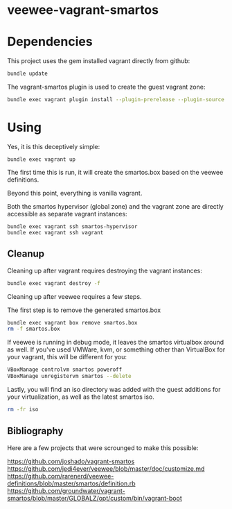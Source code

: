 # veewee-vagrant-smartos

# Dependencies

This project uses the gem installed vagrant directly from github:

```bash
bundle update
```

The vagrant-smartos plugin is used to create the guest vagrant zone:

```bash
bundle exec vagrant plugin install --plugin-prerelease --plugin-source https://rubygems.org/ vagrant-smartos
```

# Using

Yes, it is this deceptively simple:

```
bundle exec vagrant up
```

The first time this is run, it will create the smartos.box based on the veewee definitions.

Beyond this point, everything is vanilla vagrant.

Both the smartos hypervisor (global zone) and the vagrant zone are directly accessible as separate vagrant instances:

```
bundle exec vagrant ssh smartos-hypervisor
bundle exec vagrant ssh vagrant
```

## Cleanup

Cleaning up after vagrant requires destroying the vagrant instances:

```bash
bundle exec vagrant destroy -f
```

Cleaning up after veewee requires a few steps.

The first step is to remove the generated smartos.box

```bash
bundle exec vagrant box remove smartos.box
rm -f smartos.box
```

If veewee is running in debug mode, it leaves the smartos virtualbox around as well. If you've used VMWare, kvm, or something other than VirtualBox for your vagrant, this will be different for you:

```bash
VBoxManage controlvm smartos poweroff
VBoxManage unregistervm smartos --delete
```

Lastly, you will find an iso directory was added with the guest additions for your virtualization, as well as the latest smartos iso.

```bash
rm -fr iso
```

## Bibliography

Here are a few projects that were scrounged to make this possible:

https://github.com/joshado/vagrant-smartos
https://github.com/jedi4ever/veewee/blob/master/doc/customize.md
https://github.com/rarenerd/veewee-definitions/blob/master/smartos/definition.rb
https://github.com/groundwater/vagrant-smartos/blob/master/GLOBALZ/opt/custom/bin/vagrant-boot


